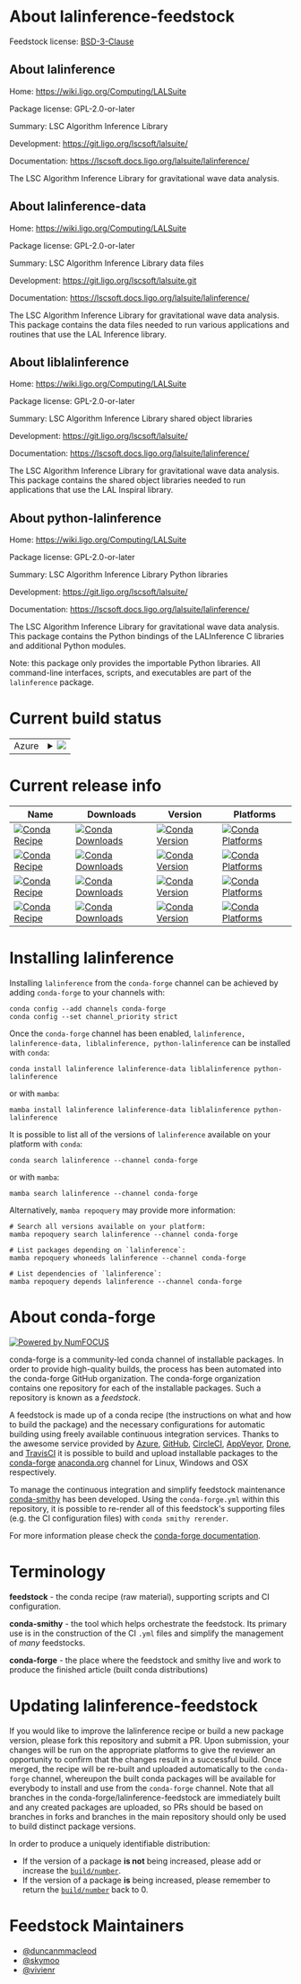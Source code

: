 About lalinference-feedstock
============================

Feedstock license: [BSD-3-Clause](https://github.com/conda-forge/lalinference-feedstock/blob/main/LICENSE.txt)


About lalinference
------------------

Home: https://wiki.ligo.org/Computing/LALSuite

Package license: GPL-2.0-or-later

Summary: LSC Algorithm Inference Library

Development: https://git.ligo.org/lscsoft/lalsuite/

Documentation: https://lscsoft.docs.ligo.org/lalsuite/lalinference/

The LSC Algorithm Inference Library for gravitational wave data analysis.


About lalinference-data
-----------------------

Home: https://wiki.ligo.org/Computing/LALSuite

Package license: GPL-2.0-or-later

Summary: LSC Algorithm Inference Library data files

Development: https://git.ligo.org/lscsoft/lalsuite.git

Documentation: https://lscsoft.docs.ligo.org/lalsuite/lalinference/

The LSC Algorithm Inference Library for gravitational wave data analysis.
This package contains the data files needed to run various applications
and routines that use the LAL Inference library.


About liblalinference
---------------------

Home: https://wiki.ligo.org/Computing/LALSuite

Package license: GPL-2.0-or-later

Summary: LSC Algorithm Inference Library shared object libraries

Development: https://git.ligo.org/lscsoft/lalsuite/

Documentation: https://lscsoft.docs.ligo.org/lalsuite/lalinference/

The LSC Algorithm Inference Library for gravitational wave data
analysis.  This package contains the shared object libraries
needed to run applications that use the LAL Inspiral library.


About python-lalinference
-------------------------

Home: https://wiki.ligo.org/Computing/LALSuite

Package license: GPL-2.0-or-later

Summary: LSC Algorithm Inference Library Python libraries

Development: https://git.ligo.org/lscsoft/lalsuite/

Documentation: https://lscsoft.docs.ligo.org/lalsuite/lalinference/

The LSC Algorithm Inference Library for gravitational wave data
analysis.  This package contains the Python bindings of
the LALInference C libraries and additional Python modules.

Note: this package only provides the importable Python libraries.
All command-line interfaces, scripts, and executables are
part of the `lalinference` package.


Current build status
====================


<table>
    
  <tr>
    <td>Azure</td>
    <td>
      <details>
        <summary>
          <a href="https://dev.azure.com/conda-forge/feedstock-builds/_build/latest?definitionId=3992&branchName=main">
            <img src="https://dev.azure.com/conda-forge/feedstock-builds/_apis/build/status/lalinference-feedstock?branchName=main">
          </a>
        </summary>
        <table>
          <thead><tr><th>Variant</th><th>Status</th></tr></thead>
          <tbody><tr>
              <td>linux_64</td>
              <td>
                <a href="https://dev.azure.com/conda-forge/feedstock-builds/_build/latest?definitionId=3992&branchName=main">
                  <img src="https://dev.azure.com/conda-forge/feedstock-builds/_apis/build/status/lalinference-feedstock?branchName=main&jobName=linux&configuration=linux%20linux_64_" alt="variant">
                </a>
              </td>
            </tr><tr>
              <td>linux_aarch64</td>
              <td>
                <a href="https://dev.azure.com/conda-forge/feedstock-builds/_build/latest?definitionId=3992&branchName=main">
                  <img src="https://dev.azure.com/conda-forge/feedstock-builds/_apis/build/status/lalinference-feedstock?branchName=main&jobName=linux&configuration=linux%20linux_aarch64_" alt="variant">
                </a>
              </td>
            </tr><tr>
              <td>linux_ppc64le</td>
              <td>
                <a href="https://dev.azure.com/conda-forge/feedstock-builds/_build/latest?definitionId=3992&branchName=main">
                  <img src="https://dev.azure.com/conda-forge/feedstock-builds/_apis/build/status/lalinference-feedstock?branchName=main&jobName=linux&configuration=linux%20linux_ppc64le_" alt="variant">
                </a>
              </td>
            </tr><tr>
              <td>osx_64</td>
              <td>
                <a href="https://dev.azure.com/conda-forge/feedstock-builds/_build/latest?definitionId=3992&branchName=main">
                  <img src="https://dev.azure.com/conda-forge/feedstock-builds/_apis/build/status/lalinference-feedstock?branchName=main&jobName=osx&configuration=osx%20osx_64_" alt="variant">
                </a>
              </td>
            </tr><tr>
              <td>osx_arm64</td>
              <td>
                <a href="https://dev.azure.com/conda-forge/feedstock-builds/_build/latest?definitionId=3992&branchName=main">
                  <img src="https://dev.azure.com/conda-forge/feedstock-builds/_apis/build/status/lalinference-feedstock?branchName=main&jobName=osx&configuration=osx%20osx_arm64_" alt="variant">
                </a>
              </td>
            </tr>
          </tbody>
        </table>
      </details>
    </td>
  </tr>
</table>

Current release info
====================

| Name | Downloads | Version | Platforms |
| --- | --- | --- | --- |
| [![Conda Recipe](https://img.shields.io/badge/recipe-lalinference-green.svg)](https://anaconda.org/conda-forge/lalinference) | [![Conda Downloads](https://img.shields.io/conda/dn/conda-forge/lalinference.svg)](https://anaconda.org/conda-forge/lalinference) | [![Conda Version](https://img.shields.io/conda/vn/conda-forge/lalinference.svg)](https://anaconda.org/conda-forge/lalinference) | [![Conda Platforms](https://img.shields.io/conda/pn/conda-forge/lalinference.svg)](https://anaconda.org/conda-forge/lalinference) |
| [![Conda Recipe](https://img.shields.io/badge/recipe-lalinference--data-green.svg)](https://anaconda.org/conda-forge/lalinference-data) | [![Conda Downloads](https://img.shields.io/conda/dn/conda-forge/lalinference-data.svg)](https://anaconda.org/conda-forge/lalinference-data) | [![Conda Version](https://img.shields.io/conda/vn/conda-forge/lalinference-data.svg)](https://anaconda.org/conda-forge/lalinference-data) | [![Conda Platforms](https://img.shields.io/conda/pn/conda-forge/lalinference-data.svg)](https://anaconda.org/conda-forge/lalinference-data) |
| [![Conda Recipe](https://img.shields.io/badge/recipe-liblalinference-green.svg)](https://anaconda.org/conda-forge/liblalinference) | [![Conda Downloads](https://img.shields.io/conda/dn/conda-forge/liblalinference.svg)](https://anaconda.org/conda-forge/liblalinference) | [![Conda Version](https://img.shields.io/conda/vn/conda-forge/liblalinference.svg)](https://anaconda.org/conda-forge/liblalinference) | [![Conda Platforms](https://img.shields.io/conda/pn/conda-forge/liblalinference.svg)](https://anaconda.org/conda-forge/liblalinference) |
| [![Conda Recipe](https://img.shields.io/badge/recipe-python--lalinference-green.svg)](https://anaconda.org/conda-forge/python-lalinference) | [![Conda Downloads](https://img.shields.io/conda/dn/conda-forge/python-lalinference.svg)](https://anaconda.org/conda-forge/python-lalinference) | [![Conda Version](https://img.shields.io/conda/vn/conda-forge/python-lalinference.svg)](https://anaconda.org/conda-forge/python-lalinference) | [![Conda Platforms](https://img.shields.io/conda/pn/conda-forge/python-lalinference.svg)](https://anaconda.org/conda-forge/python-lalinference) |

Installing lalinference
=======================

Installing `lalinference` from the `conda-forge` channel can be achieved by adding `conda-forge` to your channels with:

```
conda config --add channels conda-forge
conda config --set channel_priority strict
```

Once the `conda-forge` channel has been enabled, `lalinference, lalinference-data, liblalinference, python-lalinference` can be installed with `conda`:

```
conda install lalinference lalinference-data liblalinference python-lalinference
```

or with `mamba`:

```
mamba install lalinference lalinference-data liblalinference python-lalinference
```

It is possible to list all of the versions of `lalinference` available on your platform with `conda`:

```
conda search lalinference --channel conda-forge
```

or with `mamba`:

```
mamba search lalinference --channel conda-forge
```

Alternatively, `mamba repoquery` may provide more information:

```
# Search all versions available on your platform:
mamba repoquery search lalinference --channel conda-forge

# List packages depending on `lalinference`:
mamba repoquery whoneeds lalinference --channel conda-forge

# List dependencies of `lalinference`:
mamba repoquery depends lalinference --channel conda-forge
```


About conda-forge
=================

[![Powered by
NumFOCUS](https://img.shields.io/badge/powered%20by-NumFOCUS-orange.svg?style=flat&colorA=E1523D&colorB=007D8A)](https://numfocus.org)

conda-forge is a community-led conda channel of installable packages.
In order to provide high-quality builds, the process has been automated into the
conda-forge GitHub organization. The conda-forge organization contains one repository
for each of the installable packages. Such a repository is known as a *feedstock*.

A feedstock is made up of a conda recipe (the instructions on what and how to build
the package) and the necessary configurations for automatic building using freely
available continuous integration services. Thanks to the awesome service provided by
[Azure](https://azure.microsoft.com/en-us/services/devops/), [GitHub](https://github.com/),
[CircleCI](https://circleci.com/), [AppVeyor](https://www.appveyor.com/),
[Drone](https://cloud.drone.io/welcome), and [TravisCI](https://travis-ci.com/)
it is possible to build and upload installable packages to the
[conda-forge](https://anaconda.org/conda-forge) [anaconda.org](https://anaconda.org/)
channel for Linux, Windows and OSX respectively.

To manage the continuous integration and simplify feedstock maintenance
[conda-smithy](https://github.com/conda-forge/conda-smithy) has been developed.
Using the ``conda-forge.yml`` within this repository, it is possible to re-render all of
this feedstock's supporting files (e.g. the CI configuration files) with ``conda smithy rerender``.

For more information please check the [conda-forge documentation](https://conda-forge.org/docs/).

Terminology
===========

**feedstock** - the conda recipe (raw material), supporting scripts and CI configuration.

**conda-smithy** - the tool which helps orchestrate the feedstock.
                   Its primary use is in the construction of the CI ``.yml`` files
                   and simplify the management of *many* feedstocks.

**conda-forge** - the place where the feedstock and smithy live and work to
                  produce the finished article (built conda distributions)


Updating lalinference-feedstock
===============================

If you would like to improve the lalinference recipe or build a new
package version, please fork this repository and submit a PR. Upon submission,
your changes will be run on the appropriate platforms to give the reviewer an
opportunity to confirm that the changes result in a successful build. Once
merged, the recipe will be re-built and uploaded automatically to the
`conda-forge` channel, whereupon the built conda packages will be available for
everybody to install and use from the `conda-forge` channel.
Note that all branches in the conda-forge/lalinference-feedstock are
immediately built and any created packages are uploaded, so PRs should be based
on branches in forks and branches in the main repository should only be used to
build distinct package versions.

In order to produce a uniquely identifiable distribution:
 * If the version of a package **is not** being increased, please add or increase
   the [``build/number``](https://docs.conda.io/projects/conda-build/en/latest/resources/define-metadata.html#build-number-and-string).
 * If the version of a package **is** being increased, please remember to return
   the [``build/number``](https://docs.conda.io/projects/conda-build/en/latest/resources/define-metadata.html#build-number-and-string)
   back to 0.

Feedstock Maintainers
=====================

* [@duncanmmacleod](https://github.com/duncanmmacleod/)
* [@skymoo](https://github.com/skymoo/)
* [@vivienr](https://github.com/vivienr/)

